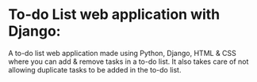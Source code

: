 # To-do List web application with Django:
A to-do list web application made using Python, Django, HTML & CSS where you can add & remove tasks in a to-do list.
It also takes care of not allowing duplicate tasks to be added in the to-do list.